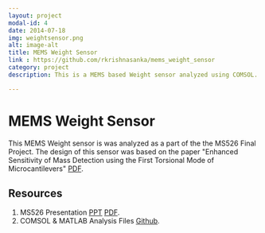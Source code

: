 ```yaml
---
layout: project
modal-id: 4
date: 2014-07-18
img: weightsensor.png
alt: image-alt
title: MEMS Weight Sensor
link : https://github.com/rkrishnasanka/mems_weight_sensor
category: project
description: This is a MEMS based Weight sensor analyzed using COMSOL.

---
```

# MEMS Weight Sensor

This MEMS Weight sensor is was analyzed as a part of the the MS526 Final Project. The design of this sensor was based on the paper "Enhanced Sensitivity of Mass Detection using the First Torsional Mode of Microcantilevers" [PDF](http://www.isir.upmc.fr/files/mst_2008.pdf).

## Resources

1. MS526 Presentation [PPT](/resources/Microcantilever.pptx) [PDF](/resources/Microcantilever.pdf).
2. COMSOL & MATLAB Analysis Files [Github](https://github.com/rkrishnasanka/mems_weight_sensor).
